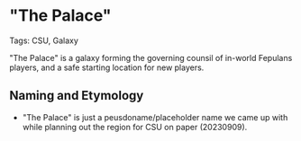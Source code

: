 # "The Palace"

Tags: CSU, Galaxy

"The Palace" is a galaxy forming the governing counsil of in-world Fepulans players, and a safe starting location for new players.

## Naming and Etymology

* "The Palace" is just a peusdoname/placeholder name we came up with while planning out the region for CSU on paper (20230909).